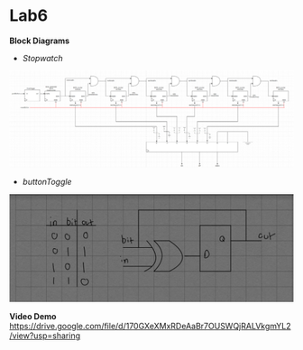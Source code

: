# Lab6
**Block Diagrams**
* *Stopwatch*

![](images/StopwatchBlockDiagram.png)
* *buttonToggle*

![](images/buttonToggleBlockDiagram.png)

**Video Demo**
https://drive.google.com/file/d/170GXeXMxRDeAaBr7OUSWQjRALVkgmYL2/view?usp=sharing
